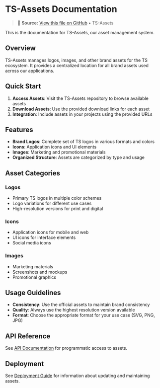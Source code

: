 # TS-Assets Documentation

<!-- GitHub Source: TS-Assets -->

> 📝 **Source:** [View this file on GitHub](https://github.com/zadie-studio/TS-Assets/blob/main/docs/README.md) • TS-Assets


This is the documentation for TS-Assets, our asset management system.

## Overview

TS-Assets manages logos, images, and other brand assets for the TS ecosystem. It provides a centralized location for all brand assets used across our applications.

## Quick Start

1. **Access Assets**: Visit the TS-Assets repository to browse available assets
2. **Download Assets**: Use the provided download links for each asset
3. **Integration**: Include assets in your projects using the provided URLs

## Features

- **Brand Logos**: Complete set of TS logos in various formats and colors
- **Icons**: Application icons and UI elements
- **Images**: Marketing and promotional materials
- **Organized Structure**: Assets are categorized by type and usage

## Asset Categories

### Logos
- Primary TS logos in multiple color schemes
- Logo variations for different use cases
- High-resolution versions for print and digital

### Icons
- Application icons for mobile and web
- UI icons for interface elements
- Social media icons

### Images
- Marketing materials
- Screenshots and mockups
- Promotional graphics

## Usage Guidelines

- **Consistency**: Use the official assets to maintain brand consistency
- **Quality**: Always use the highest resolution version available
- **Format**: Choose the appropriate format for your use case (SVG, PNG, JPG)

## API Reference

See [API Documentation](./api.md) for programmatic access to assets.

## Deployment

See [Deployment Guide](./deployment.md) for information about updating and maintaining assets. 